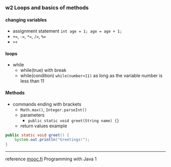 ### w2 Loops and basics of methods

#### changing variables
* assignment statement `int age = 1; age = age + 1;`
* `+=`, `-=`, `*=`, `/=`, `%=`
* `++`

#### loops
* while
    * while(true) with break
    * while(condition)
    `while(number<11)` as long as the variable number is less than 11

#### Methods
* commands ending with brackets
    * `Math.max()`, `Integer.parseInt()`
    * parameters 
        * `public static void greet(String name) {}`
    * return values
example
```java
public static void greet() {
    System.out.println("Greetings!");
}
```


--------
reference
[mooc.fi](https://mooc.fi/en) Programming with Java 1
